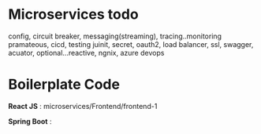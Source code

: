 # Microservices todo

config, circuit breaker, messaging(streaming), tracing..monitoring pramateous, cicd, testing juinit, secret, oauth2, load balancer,
ssl, swagger, acuator, optional...reactive, ngnix, azure devops

# Boilerplate Code
  <b>React JS</b> : microservices/Frontend/frontend-1
  
  <b>Spring Boot</b> : 
